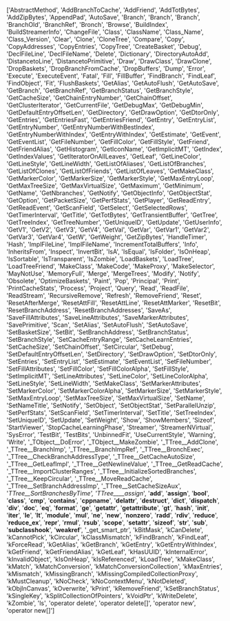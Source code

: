 ['AbstractMethod', 'AddBranchToCache', 'AddFriend', 'AddTotBytes', 'AddZipBytes', 'AppendPad', 'AutoSave', 'Branch', 'Branch<const char>', 'Branch<void>', 'BranchOld', 'BranchRef', 'Bronch', 'Browse', 'BuildIndex', 'BuildStreamerInfo', 'ChangeFile', 'Class', 'ClassName', 'Class_Name', 'Class_Version', 'Clear', 'Clone', 'CloneTree', 'Compare', 'Copy', 'CopyAddresses', 'CopyEntries', 'CopyTree', 'CreateBasket', 'Debug', 'DeclFileLine', 'DeclFileName', 'Delete', 'Dictionary', 'DirectoryAutoAdd', 'DistancetoLine', 'DistancetoPrimitive', 'Draw', 'DrawClass', 'DrawClone', 'DropBaskets', 'DropBranchFromCache', 'DropBuffers', 'Dump', 'Error', 'Execute', 'ExecuteEvent', 'Fatal', 'Fill', 'FillBuffer', 'FindBranch', 'FindLeaf', 'FindObject', 'Fit', 'FlushBaskets', 'GetAlias', 'GetAutoFlush', 'GetAutoSave', 'GetBranch', 'GetBranchRef', 'GetBranchStatus', 'GetBranchStyle', 'GetCacheSize', 'GetChainEntryNumber', 'GetChainOffset', 'GetClusterIterator', 'GetCurrentFile', 'GetDebugMax', 'GetDebugMin', 'GetDefaultEntryOffsetLen', 'GetDirectory', 'GetDrawOption', 'GetDtorOnly', 'GetEntries', 'GetEntriesFast', 'GetEntriesFriend', 'GetEntry', 'GetEntryList', 'GetEntryNumber', 'GetEntryNumberWithBestIndex', 'GetEntryNumberWithIndex', 'GetEntryWithIndex', 'GetEstimate', 'GetEvent', 'GetEventList', 'GetFileNumber', 'GetFillColor', 'GetFillStyle', 'GetFriend', 'GetFriendAlias', 'GetHistogram', 'GetIconName', 'GetImplicitMT', 'GetIndex', 'GetIndexValues', 'GetIteratorOnAllLeaves', 'GetLeaf', 'GetLineColor', 'GetLineStyle', 'GetLineWidth', 'GetListOfAliases', 'GetListOfBranches', 'GetListOfClones', 'GetListOfFriends', 'GetListOfLeaves', 'GetMakeClass', 'GetMarkerColor', 'GetMarkerSize', 'GetMarkerStyle', 'GetMaxEntryLoop', 'GetMaxTreeSize', 'GetMaxVirtualSize', 'GetMaximum', 'GetMinimum', 'GetName', 'GetNbranches', 'GetNotify', 'GetObjectInfo', 'GetObjectStat', 'GetOption', 'GetPacketSize', 'GetPerfStats', 'GetPlayer', 'GetReadEntry', 'GetReadEvent', 'GetScanField', 'GetSelect', 'GetSelectedRows', 'GetTimerInterval', 'GetTitle', 'GetTotBytes', 'GetTransientBuffer', 'GetTree', 'GetTreeIndex', 'GetTreeNumber', 'GetUniqueID', 'GetUpdate', 'GetUserInfo', 'GetV1', 'GetV2', 'GetV3', 'GetV4', 'GetVal', 'GetVar', 'GetVar1', 'GetVar2', 'GetVar3', 'GetVar4', 'GetW', 'GetWeight', 'GetZipBytes', 'HandleTimer', 'Hash', 'ImplFileLine', 'ImplFileName', 'IncrementTotalBuffers', 'Info', 'InheritsFrom', 'Inspect', 'InvertBit', 'IsA', 'IsEqual', 'IsFolder', 'IsOnHeap', 'IsSortable', 'IsTransparent', 'IsZombie', 'LoadBaskets', 'LoadTree', 'LoadTreeFriend', 'MakeClass', 'MakeCode', 'MakeProxy', 'MakeSelector', 'MayNotUse', 'MemoryFull', 'Merge', 'MergeTrees', 'Modify', 'Notify', 'Obsolete', 'OptimizeBaskets', 'Paint', 'Pop', 'Principal', 'Print', 'PrintCacheStats', 'Process', 'Project', 'Query', 'Read', 'ReadFile', 'ReadStream', 'RecursiveRemove', 'Refresh', 'RemoveFriend', 'Reset', 'ResetAfterMerge', 'ResetAttFill', 'ResetAttLine', 'ResetAttMarker', 'ResetBit', 'ResetBranchAddress', 'ResetBranchAddresses', 'SaveAs', 'SaveFillAttributes', 'SaveLineAttributes', 'SaveMarkerAttributes', 'SavePrimitive', 'Scan', 'SetAlias', 'SetAutoFlush', 'SetAutoSave', 'SetBasketSize', 'SetBit', 'SetBranchAddress', 'SetBranchStatus', 'SetBranchStyle', 'SetCacheEntryRange', 'SetCacheLearnEntries', 'SetCacheSize', 'SetChainOffset', 'SetCircular', 'SetDebug', 'SetDefaultEntryOffsetLen', 'SetDirectory', 'SetDrawOption', 'SetDtorOnly', 'SetEntries', 'SetEntryList', 'SetEstimate', 'SetEventList', 'SetFileNumber', 'SetFillAttributes', 'SetFillColor', 'SetFillColorAlpha', 'SetFillStyle', 'SetImplicitMT', 'SetLineAttributes', 'SetLineColor', 'SetLineColorAlpha', 'SetLineStyle', 'SetLineWidth', 'SetMakeClass', 'SetMarkerAttributes', 'SetMarkerColor', 'SetMarkerColorAlpha', 'SetMarkerSize', 'SetMarkerStyle', 'SetMaxEntryLoop', 'SetMaxTreeSize', 'SetMaxVirtualSize', 'SetName', 'SetNameTitle', 'SetNotify', 'SetObject', 'SetObjectStat', 'SetParallelUnzip', 'SetPerfStats', 'SetScanField', 'SetTimerInterval', 'SetTitle', 'SetTreeIndex', 'SetUniqueID', 'SetUpdate', 'SetWeight', 'Show', 'ShowMembers', 'Sizeof', 'StartViewer', 'StopCacheLearningPhase', 'Streamer', 'StreamerNVirtual', 'SysError', 'TestBit', 'TestBits', 'UnbinnedFit', 'UseCurrentStyle', 'Warning', 'Write', '_TObject__DoError', '_TObject__MakeZombie', '_TTree__AddClone', '_TTree__BranchImp', '_TTree__BranchImpRef', '_TTree__BronchExec', '_TTree__CheckBranchAddressType', '_TTree__GetCacheAutoSize', '_TTree__GetLeafImpl', '_TTree__GetNewlineValue', '_TTree__GetReadCache', '_TTree__ImportClusterRanges', '_TTree__InitializeSortedBranches', '_TTree__KeepCircular', '_TTree__MoveReadCache', '_TTree__SetBranchAddressImp', '_TTree__SetCacheSizeAux', '_TTree__SortBranchesByTime', '_TTree____assign__', '__add__', '__assign__', '__bool__', '__class__', '__cmp__', '__contains__', '__cppname__', '__delattr__', '__destruct__', '__dict__', '__dispatch__', '__div__', '__doc__', '__eq__', '__format__', '__ge__', '__getattr__', '__getattribute__', '__gt__', '__hash__', '__init__', '__iter__', '__le__', '__lt__', '__module__', '__mul__', '__ne__', '__new__', '__nonzero__', '__radd__', '__rdiv__', '__reduce__', '__reduce_ex__', '__repr__', '__rmul__', '__rsub__', '__scope__', '__setattr__', '__sizeof__', '__str__', '__sub__', '__subclasshook__', '__weakref__', '_get_smart_ptr', 'kBitMask', 'kCanDelete', 'kCannotPick', 'kCircular', 'kClassMismatch', 'kFindBranch', 'kFindLeaf', 'kForceRead', 'kGetAlias', 'kGetBranch', 'kGetEntry', 'kGetEntryWithIndex', 'kGetFriend', 'kGetFriendAlias', 'kGetLeaf', 'kHasUUID', 'kInternalError', 'kInvalidObject', 'kIsOnHeap', 'kIsReferenced', 'kLoadTree', 'kMakeClass', 'kMatch', 'kMatchConversion', 'kMatchConversionCollection', 'kMaxEntries', 'kMismatch', 'kMissingBranch', 'kMissingCompiledCollectionProxy', 'kMustCleanup', 'kNoCheck', 'kNoContextMenu', 'kNotDeleted', 'kObjInCanvas', 'kOverwrite', 'kPrint', 'kRemoveFriend', 'kSetBranchStatus', 'kSingleKey', 'kSplitCollectionOfPointers', 'kVoidPtr', 'kWriteDelete', 'kZombie', 'ls', 'operator delete', 'operator delete[]', 'operator new', 'operator new[]']
